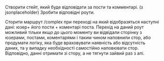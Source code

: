 Створити стейт, який буде відповідати за пости та комментарі. (з jsonplaceholder)
Зробити відповідні роути.

Сторити маршрут /complex при переході на який відобразяться наступні дані: юзер+ його пости + коментарі поста.
Перехід на даний роут можливий тільки якщо до цього моменту ви відвідали сторінку з юзерами, постами, коментарями 
і таким чином наповнили стор, або продумати логіку, яка буде враховувати наявність або відсутність даних, 
та у випадку необхідності самостійно наповювати стор.
Відповідно, данні отримати зі стору, а не тягнути зайвий раз з апі.